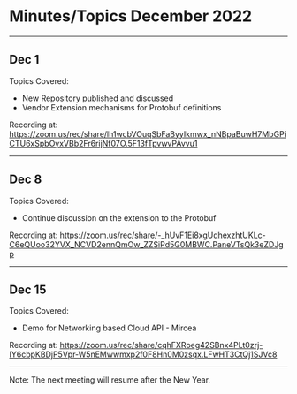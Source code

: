 # Minutes/Topics December 2022

---

## Dec 1

Topics Covered:

- New Repository published and discussed
- Vendor Extension mechanisms for Protobuf definitions

Recording at: <https://zoom.us/rec/share/lh1wcbVOuqSbFaByyIkmwx_nNBpaBuwH7MbGPiCTU6xSpbOyxVBb2Fr6rijNf07O.5F13fTpvwvPAvvu1>

---

## Dec 8

Topics Covered:

- Continue discussion on the extension to the Protobuf

Recording at: <https://zoom.us/rec/share/-_hUvF1Ei8xgUdhexzhtUKLc-C6eQUoo32YVX_NCVD2ennQmOw_ZZSiPd5G0MBWC.PaneVTsQk3eZDJgp>

---

## Dec 15

Topics Covered:

- Demo for Networking based Cloud API - Mircea

Recording at: <https://zoom.us/rec/share/cqhFXRoeg42SBnx4PLt0zrj-IY6cbpKBDjP5Vpr-W5nEMwwmxp2f0F8Hn0M0zsqx.LFwHT3CtQj1SJVc8>

---

Note: The next meeting will resume after the New Year.
